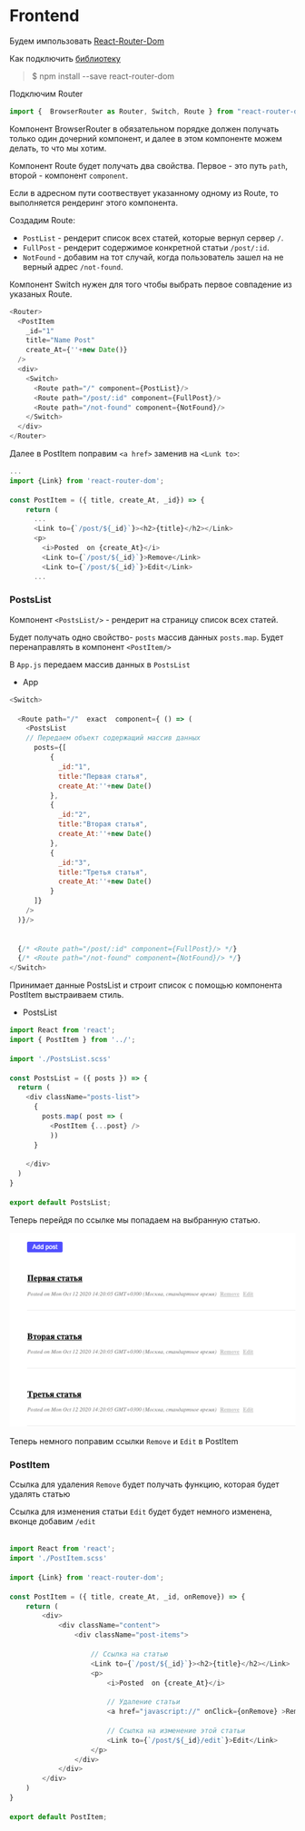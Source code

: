 # Frontend




Будем импользовать [React-Router-Dom ](https://reactrouter.com/web/guides/quick-start)

Как подключить [библиотеку](https://github.com/ReactTraining/react-router/tree/master/packages/react-router-dom)

>$ npm install --save react-router-dom

Подключим Router

```js
import {  BrowserRouter as Router, Switch, Route } from "react-router-dom";
```

Компонент BrowserRouter в обязательном порядке должен получать только один дочерний компонент, и далее в этом компоненте можем делать, то что мы хотим.

Компонент Route будет получать два свойства. Первое - это путь ```path```, второй - компонент ```component```.

Если в адресном пути соотвествует указанному одному из Route, то выполняется рендеринг этого компонента.

Создадим Route:
* ```PostList``` - рендерит список всех статей, которые вернул сервер ```/```.
* ```FullPost``` - рендерит содержимое конкретной статьи ```/post/:id```.
* ```NotFound``` - добавим на тот случай, когда пользователь зашел на не верный адрес  ```/not-found```.

Компонент Switch нужен для того чтобы выбрать первое совпадение из указаных Route.

```js
<Router>
  <PostItem
    _id="1"
    title="Name Post"
    create_At={''+new Date()}
  />
  <div>
    <Switch>
      <Route path="/" component={PostList}/>
      <Route path="/post/:id" component={FullPost}/>
      <Route path="/not-found" component={NotFound}/>
    </Switch>
  </div>
</Router>
```

Далее в PostItem поправим ```<a href>``` заменив на ```<Lunk to>```:
```js
...
import {Link} from 'react-router-dom';

const PostItem = ({ title, create_At, _id}) => {
    return (
      ...
      <Link to={`/post/${_id}`}><h2>{title}</h2></Link>
      <p>
        <i>Posted  on {create_At}</i>
        <Link to={`/post/${_id}`}>Remove</Link>
        <Link to={`/post/${_id}`}>Edit</Link>
      ...
```

### PostsList
Компонент ```<PostsList/>``` - рендерит на страницу список всех статей.

Будет получать одно свойство- ```posts``` массив данных  ```posts.map```. Будет перенаправлять в компонент ```<PostItem/>```



В ```App.js``` передаем массив данных в ```PostsList```

* App

```js
<Switch>
  
  <Route path="/"  exact  component={ () => (
    <PostsList  
    // Передаем объект содержащий массив данных 
      posts={[  
          {
            _id:"1",
            title:"Первая статья",
            create_At:''+new Date()
          },
          {
            _id:"2",
            title:"Вторая статья",
            create_At:''+new Date()
          },
          {
            _id:"3",
            title:"Третья статья",
            create_At:''+new Date()
          }
      ]}
    />
  )}/> 
  
  
  {/* <Route path="/post/:id" component={FullPost}/> */}
  {/* <Route path="/not-found" component={NotFound}/> */}
</Switch>
```


Принимает данные PostsList и строит список с помощью компонента PostItem выстраиваем стиль.

* PostsList

```js
import React from 'react';
import { PostItem } from '../';

import './PostsList.scss'

const PostsList = ({ posts }) => {
  return (
    <div className="posts-list">
      {
        posts.map( post => (
          <PostItem {...post} />
          ))
      }

    </div>
  )
}

export default PostsList;
```

Теперь перейдя по ссылке мы попадаем на выбранную статью.

![](https://github.com/dedmosay/BlogMERN/blob/master/how/img/front-posts.jpg)

Теперь немного поправим ссылки ```Remove``` и ```Edit``` в PostItem


### PostItem

Ссылка для удаления ```Remove``` будет получать функцию, которая будет удалять статью

Ссылка для изменения статьи ```Edit``` будет будет немного изменена, вконце добавим ```/edit```

```js

import React from 'react';
import './PostItem.scss'

import {Link} from 'react-router-dom';

const PostItem = ({ title, create_At, _id, onRemove}) => {
    return (
        <div>
            <div className="content">
                <div className="post-items">
                    
                    // Ссылка на статью
                    <Link to={`/post/${_id}`}><h2>{title}</h2></Link>
                    <p>
                        <i>Posted  on {create_At}</i>
                        
                        // Удаление статьи
                        <a href="javascript://" onClick={onRemove} >Remove</a>

                        // Ссылка на изменение этой статьи
                        <Link to={`/post/${_id}/edit`}>Edit</Link>
                    </p>
                </div>  
            </div>
        </div>
    )
}

export default PostItem;

```